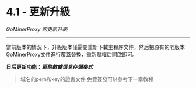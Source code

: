 # 4.1 - 更新升級

*GoMinerProxy 的更新升級*

------

當前版本的情況下，升級版本僅需要重新下載主程序文件，然后把原有的老版本GoMinerProxy文件進行覆蓋替換，重新賦權后開啟即可。

**日后更新功能：*更換數據信息存儲格式***

> 域名的pem和key的證書文件 免費簽發可以參考下一章教程
